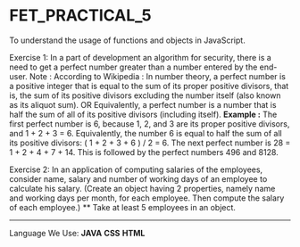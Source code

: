 # FET_PRACTICAL_5
To understand the usage of functions and objects in JavaScript.


Exercise 1:
In a part of development an algorithm for security, there is a need to get a perfect number
greater than a number entered by the end-user.
Note : According to Wikipedia : In number theory, a perfect number is a positive integer that is
equal to the sum of its proper positive divisors, that is, the sum of its positive divisors excluding
the number itself (also known as its aliquot sum).
OR Equivalently, a perfect number is a number that is half the sum of all of its positive divisors
(including itself).
**Example :** The first perfect number is 6, because 1, 2, and 3 are its proper positive divisors, and
1 + 2 + 3 = 6.
Equivalently, the number 6 is equal to half the sum of all its positive divisors: ( 1 + 2 + 3 + 6 ) / 2
= 6. The next perfect number is 28 = 1 + 2 + 4 + 7 + 14. This is followed by the perfect numbers
496 and 8128.


Exercise 2:
In an application of computing salaries of the employees, consider name, salary and number of
working days of an employee to calculate his salary. (Create an object having 2 properties,
namely name and working days per month, for each employee. Then compute the salary of
each employee.)
** Take at least 5 employees in an object.

-------------------------------------------------------------------------------------------------------------------------------------------------------------------------
Language We Use:
<b>JAVA</b>
<b>CSS</b>
<b>HTML</b>
